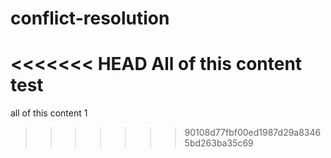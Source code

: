 # conflict-resolution

<<<<<<< HEAD
All of this content test 
=======
all of this content 1
>>>>>>> 90108d77fbf00ed1987d29a83465bd263ba35c69
